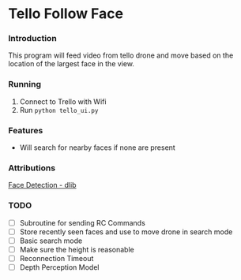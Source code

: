 # Tello Follow Face

### Introduction 

This program will feed video from tello drone and move based on the location of the
largest face in the view. 


### Running

1. Connect to Trello with Wifi
2. Run `python tello_ui.py`

### Features

- Will search for nearby faces if none are present

### Attributions

[Face Detection - dlib](http://dlib.net/face_detector.py.html)


### TODO

- [ ] Subroutine for sending RC Commands
- [ ] Store recently seen faces and use to move drone in search mode
- [ ] Basic search mode
- [ ] Make sure the height is reasonable
- [ ] Reconnection Timeout
- [ ] Depth Perception Model